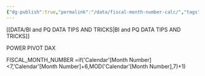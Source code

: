 ```yaml
---
{"dg-publish":true,"permalink":"/data/fiscal-month-number-calc/","tags":["Power_bi","Data"],"noteIcon":""}
---
```


[[DATA/BI and PQ DATA TIPS AND TRICKS\|BI and PQ DATA TIPS AND TRICKS]]

POWER PIVOT DAX

FISCAL_MONTH_NUMBER
=if('Calendar'[Month Number]<7,'Calendar'[Month Number]+6,MOD('Calendar'[Month Number],7)+1)